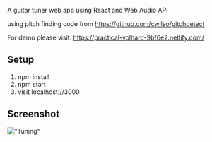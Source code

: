A guitar tuner web app using React and Web Audio API

using pitch finding code from https://github.com/cwilso/pitchdetect 

For demo please visit: https://practical-volhard-9bf6e2.netlify.com/

## Setup
1. npm install 
2. npm start
3. visit localhost://3000

## Screenshot
!["Tuning"](https://github.com/JerChuang/guitar-tuner/blob/master/public/images/tuner.gif)

